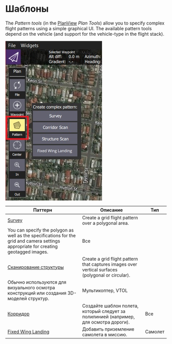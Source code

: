 # Шаблоны

The *Pattern tools* (in the [PlanView](../PlanView/PlanView.md) *Plan Tools*) allow you to specify complex flight patterns using a simple graphical UI. The available pattern tools depend on the vehicle (and support for the vehicle-type in the flight stack).

![Pattern Tool (Plan Tools)](../../assets/plan/pattern/pattern_tool.jpg)

| Паттерн                                                            | Описание                                                                                                                                                                                       | Тип                |
| ------------------------------------------------------------------ | ---------------------------------------------------------------------------------------------------------------------------------------------------------------------------------------------- | ------------------ |
| [Survey](../PlanView/pattern_survey.md)                            | Create a grid flight pattern over a polygonal area.   
You can specify the polygon as well as the specifications for the grid and camera settings appropriate for creating geotagged images.   | Все                |
| [Сканирование структуры](../PlanView/pattern_structure_scan_v2.md) | Create a grid flight pattern that captures images over vertical surfaces (polygonal or circular).   
Обычно используются для визуального осмотра конструкций или создания 3D-моделей структур. | Мультикоптер, VTOL |
| [Корридор](../PlanView/pattern_corridor_scan.md)                   | Создайте шаблон полета, который следует за полилинией (например, для осмотра дороги).                                                                                                          | Все                |
| [Fixed Wing Landing](../PlanView/pattern_fixed_wing_landing.md)    | Добавить приземление самолета в миссию.                                                                                                                                                        | Самолет            |